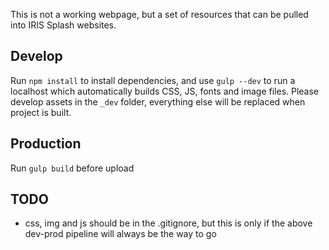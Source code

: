 This is not a working webpage, but a set of resources that can be pulled into IRIS Splash websites.

## Develop
Run `npm install` to install dependencies, and use `gulp --dev` to run a localhost which automatically builds CSS, JS, fonts and image files. Please develop assets in the `_dev` folder, everything else will be replaced when project is built.

## Production
Run `gulp build` before upload

## TODO
* css, img and js should be in the .gitignore, but this is only if the above dev-prod pipeline will always be the way to go